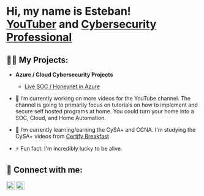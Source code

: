 <h1>Hi, my name is Esteban! 
  <br/>
    <a href="https://www.youtube.com/@Homelabhackers">YouTuber</a> and 
    <a href="https://www.linkedin.com/in/eflores13/">Cybersecurity Professional</a> 
</h1>

<h2>👨‍💻 My Projects:</h2>

- <b>Azure / Cloud Cybersecurity Projects </b>
  - [Live SOC / Honeynet in Azure](https://github.com/esteban-flores/Azure-SOC-Honey-Net/)



- 🔭 I’m currently working on more videos for the YouTube channel. The channel is going to primarily focus on tutorials on how to implement and secure self hosted programs at home. You could turn your home into a SOC, Cloud, and Home Automation. 
- 🌱 I’m currently learning/earning the CySA+ and CCNA. I'm studying the CySA+ videos from <a href="https://youtube.com/playlist?list=PLMYSjEaGLw_vGxGsAIUgmkbEm52QR02tx">Certify Breakfast</a>
- ⚡ Fun fact: I'm incredibly lucky to be alive.

<!--
- 👯 I’m looking to collaborate on ...
- 🤔 I’m looking for help with ...
- 💬 Ask me about ...
- 📫 How to reach me: ...
- 😄 Pronouns: ...
-->

<!--
<h2>📺 Popular YouTube Videos</h2>
- [How to get into Cybersecurity Starting From Zero](https://www.youtube.com/watch?v=a83ASGn_V_s)
- [A Day in the Life of a Cybersecurity Anayst](https://www.youtube.com/watch?v=uHy3oM7NnoU)
- [How to Create a KeyLogger (C#)](https://www.youtube.com/watch?v=N-L9hklSlNk)
- [Ransomware Demonstration (C#)](https://www.youtube.com/watch?v=OfvdQeh79s0)
- [Is WGU Legit?](https://www.youtube.com/watch?v=E2MwRWxDBkA)
-->

<h2> 🤳 Connect with me:</h2>

[<img align="left" alt="Homelabhackers | YouTube" width="22px" src="https://cdn.jsdelivr.net/npm/simple-icons@v3/icons/youtube.svg" />][youtube]
[<img align="left" alt="EstebanFlores | LinkedIn" width="22px" src="https://cdn.jsdelivr.net/npm/simple-icons@v3/icons/linkedin.svg" />][linkedin]
<!--
[<img align="left" alt="JoshMadakor | Instagram" width="22px" src="https://cdn.jsdelivr.net/npm/simple-icons@v3/icons/instagram.svg" />][instagram]
[<img align="left" alt="JoshMadakor | Twitter" width="22px" src="https://cdn.jsdelivr.net/npm/simple-icons@v3/icons/twitter.svg" />][twitter]
-->

[linkedin]: https://linkedin.com/in/eflores13
[youtube]: https://www.youtube.com/@Homelabhackers
<!--
[instagram]: https://www.instagram.com/joshmadakor/
[twitter]: https://twitter.com/joshmadakor
-->

